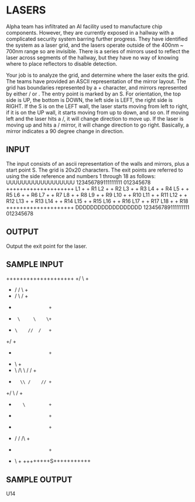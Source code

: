 <!-- RATING: EASY -->
<!-- NAME: LASERS -->
<!-- GENERATOR: generate.pl -->
# LASERS

Alpha team has infiltrated an AI facility used to manufacture chip components. However, they are currently exposed in a hallway with a complicated security system barring further progress. They have identified the system as a laser grid, and the lasers operate outside of the 400nm ~ 700nm range so are invisible. There is a series of mirrors used to reflect the laser across segments of the hallway, but they have no way of knowing where to place reflectors to disable detection.

Your job is to analyze the grid, and determine where the laser exits the grid. The teams have provided an ASCII representation of the mirror layout. The grid has boundaries represented by a + character, and mirrors represented by either / or \. The entry point is marked by an S. For orientation, the top side is UP, the bottom is DOWN, the left side is LEFT, the right side is RIGHT. If the S is on the LEFT wall, the laser starts moving from left to right, if it is on the UP wall, it starts moving from up to down, and so on. If moving left and the laser hits a /, it will change direction to move up. If the laser is moving up and hits a / mirror, it will change direction to go right. Basically, a mirror indicates a 90 degree change in direction.

## INPUT
The input consists of an ascii representation of the walls and mirrors, plus a start point S. The grid is 20x20 characters. The exit points are referred to using the side reference and numbers 1 through 18 as follows: 
     UUUUUUUUUUUUUUUUUU
     123456789111111111
              012345678
    ++++++++++++++++++++
 L1 +                  + R1
 L2 +                  + R2
 L3 +                  + R3
 L4 +                  + R4
 L5 +                  + R5
 L6 +                  + R6
 L7 +                  + R7
 L8 +                  + R8
 L9 +                  + R9
L10 +                  + R10
L11 +                  + R11
L12 +                  + R12
L13 +                  + R13
L14 +                  + R14
L15 +                  + R15
L16 +                  + R16
L17 +                  + R17
L18 +                  + R18
    ++++++++++++++++++++
     DDDDDDDDDDDDDDDDDD
     123456789111111111
              012345678

## OUTPUT
Output the exit point for the laser.

## SAMPLE INPUT
++++++++++++++++++++
+/      \          +
+  /   \/      \   +
+    \/   \     /  +
+                  +
+      \     \    \+
+     \    //  /   +
+/                 +
+                  +
+    \             +
+  \  /\  \ /    / +
+       \\ /    // +
+/   \ /           +
+        \         +
+                  +
+                  +
+   /  \/     /\   +
+                  +
+ \                +
++++++++S+++++++++++

## SAMPLE OUTPUT
U14
